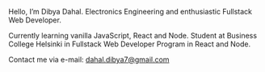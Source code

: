 Hello, I’m Dibya Dahal. Electronics Engineering and enthusiastic Fullstack Web Developer.

Currently learning vanilla JavaScript, React and Node. Student at Business College Helsinki in Fullstack Web Developer Program in React and Node.

Contact me via e-mail: dahal.dibya7@gmail.com
